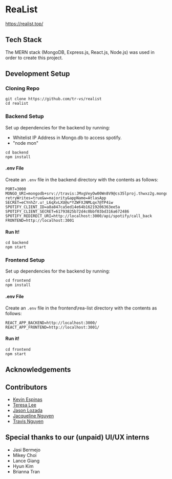 # ReaList

https://realist.top/

## Tech Stack

The MERN stack (MongoDB, Express.js, React.js, Node.js) was used in order to create this project.

## Development Setup

### Cloning Repo

```
git clone https://github.com/tr-vs/realist
cd realist
```

### Backend Setup

Set up dependencies for the backend by running:

- Whitelist IP Address in Mongo.db to access spotify.
- "node mon"

```
cd backend
npm install
```

#### .env File

Create an `.env` file in the backend directory with the contents as follows:

```
PORT=3000
MONGO_URI=mongodb+srv://travis:JMxgVeyOw00Wn8V9@cs35lproj.thwxz2g.mongodb.net/?retryWrites=true&w=majority&appName=AtlasApp
SECRET=eCYnhZr.u!_L6qXvLXU@u*YZWFXJNMLqx7@TP4iw
SPOTIFY_CLIENT_ID=a8a847ca5ed14e64b16219206363ee5a
SPOTIFY_CLIENT_SECRET=61793825b72d4c0bbf03bd316a672486
SPOTIFY_REDIRECT_URI=http://localhost:3000/api/spotify/call_back
FRONTEND=http://localhost:3001
```

#### Run It!

```
cd backend
npm start
```

### Frontend Setup

Set up dependencies for the backend by running:

```
cd frontend
npm install
```

#### .env File

Create an `.env` file in the frontend\rea-list directory with the contents as follows:

```
REACT_APP_BACKEND=http://localhost:3000/
REACT_APP_FRONTEND=http://localhost:3001/
```

#### Run it!

```
cd frontend
npm start
```

## Acknowledgements

## Contributors

- [Kevin Espinas](https://github.com/kesdlvi)
- [Teresa Lee](https://github.com/teresalee99)
- [Jason Lozada](https://github.com/jasonlozada)
- [Jacqueline Nguyen](https://github.com/itsjacque) <!--- update github link-->
- [Travis Nguyen](https://github.com/tr-vs)

## Special thanks to our (unpaid) UI/UX interns

- Jasi Bermejo
- Mikey Choi
- Lance Giang
- Hyun Kim
- Brianna Tran
